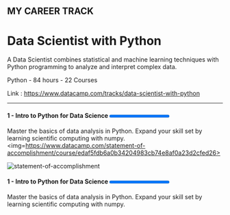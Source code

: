 ## MY CAREER TRACK
# Data Scientist with Python
A Data Scientist combines statistical and machine learning techniques with Python programming to analyze and interpret complex data.

Python - 84 hours - 22 Courses 

Link : https://www.datacamp.com/tracks/data-scientist-with-python

---

#### 1 - Intro to Python for Data Science  <progress value="100" max="100"></progress>
Master the basics of data analysis in Python. Expand your skill set by learning scientific computing with numpy. 
<img=https://www.datacamp.com/statement-of-accomplishment/course/edaf5fdb6a0b34204983cb74e8af0a23d2cfed26>

<img src="https://www.datacamp.com/statement-of-accomplishment/course/edaf5fdb6a0b34204983cb74e8af0a23d2cfed26>" alt="statement-of-accomplishment">

#### 1 - Intro to Python for Data Science  <progress value="100" max="100"></progress>
Master the basics of data analysis in Python. Expand your skill set by learning scientific computing with numpy. 